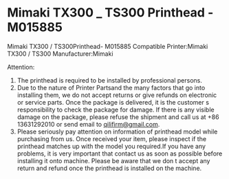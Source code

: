 # Mimaki TX300 _ TS300 Printhead - M015885

Mimaki TX300 / TS300Printhead- M015885
Compatible Printer:Mimaki TX300 / TS300
Manufacturer:Mimaki

Attention:
1. The printhead is required to be installed by professional persons.
2. Due to the nature of Printer Partsand the many factors that go into installing them, we do not accept returns or give refunds on electronic or service parts. Once the package is delivered, it is the customer s responsibility to check the package for damage. If there is any visible damage on the package, please refuse the shipment and call us at +86 13631292010 or send email to qilifirm@gmail.com.
3. Please seriously pay attention on information of printhead model while purchasing from us. Once received your item, please inspect if the printhead matches up with the model you required.If you have any problems, it is very important that contact us as soon as possible before installing it onto machine. Please be aware that we don t accept any return and refund once the printhead is installed on the machine.
